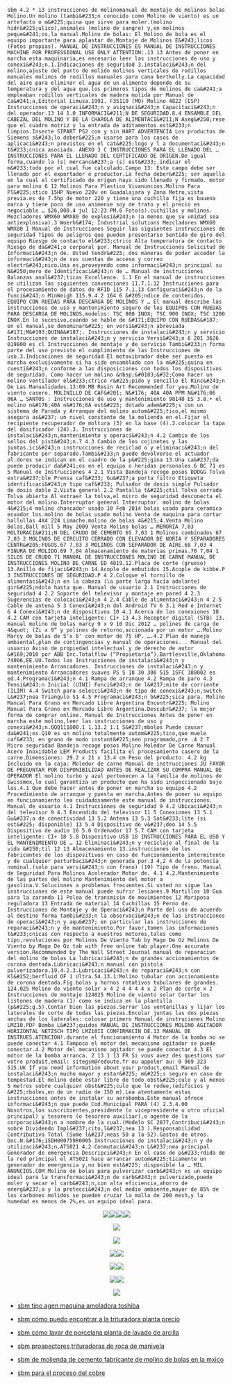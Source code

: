 
```
sbm 4.2 * 13 instrucciones de molinomanual de montaje de molinos bolas Molino.Un molino (tambi&#233;n conocido como Molino de viento) es un artefacto o m&#225;quina que sirve para moler.(molino hidr&#225;ulico),animales (molino de sangre) y,en molinos peque&#241;os,la manual.Molino de bolas: El Molino de bola es el equipo importante para aplastar de.Montaje de Molinos E&#243;licos (Fotos propias). MANUAL DE INSTRUCCIONES ES MANUAL DE INSTRUCCIONES MACHINE FOR PROFESSIONAL USE ONLY ATTENTION:.13 13 Antes de poner en marcha esta maquinaria,es necesario leer las instrucciones de uso y conexi&#243;n.1.Indicaciones de seguridad 3.instalaci&#243;n del molino,ajuste del punto de molido molinos verticales de rodillos manuales molinos de rodillos manuales para cana bertkelly.La capacidad del aire para eliminar el agua de un alimento depende de su temperatura y del agua que.los primeros tipos de molinos de ca&#241;a empleaban rodillos verticales de madera molida por Manual de Ca&#241;a,Editorial Limusa.1991. F35110 (MO) Molino 4822 (ESP) Instrucciones de operaci&#243;n y asignaci&#243;n Capacitaci&#243;n del operador.13 14 1.0 INFORMACI&#211;N DE SEGURIDAD.8.4 ENSAMBLE DEL CABEZAL DEL MOLINO Y DE LA CHAROLA DE ALIMENTACI&#211;N Aseg&#250;rese que el cuadro motriz y la entrada de aditamentos est&#233;n limpios.Inserte SIPART PS2 con y sin HART ADVERTENCIA Los productos de Siemens s&#243;lo deber&#225;n usarse para los casos de aplicaci&#243;n previstos en el cat&#225;logo y l a documentaci&#243;n t&#233;cnica asociada. ANEXO 3 C INSTRUCCIONES PARA EL LLENADO DEL … INSTRUCCIONES PARA EL LLENADO DEL CERTIFICADO DE ORIGEN.De igual forma,cuando la (s) mercanc&#237;a (s) est&#233;.indicar el m&#233;todo por el cual fue calculado.Campo 13: Este campo debe ser llenado por el exportador o productor.La fecha deber&#225; ser aquella en la cual el certificado de origen haya sido llenado y firmado. motor para molino 6 12 Molinos Para Plastico Vivanuncios.Molino Para Pl&#225;stico 15HP Nuevo 220v en Guadalajara y Zona Metro,vista previa.es de 7.5hp de motor 220 y tiene una cuchilla fija es buuena marca y tiene poco de uso animense soy de trato y el precio es negociable … $26,000.4 jul 12:23 PM.6 Foto(s).cuchillas y molinos. Mezcladores WMX60 WMX80 de explosi&#243;n (a menos que su unidad sea antiexplosiva).3 Woerh&#174; Industrial solutions Mezcladores WMX60 WMX80 I Manual de Instrucciones Seguir las siguientes instrucciones de seguridad Tipos de peligros que pueden presentarse Sentido de giro del equipo Riesgo de contacto el&#233;ctrico Alta temperatura de contacto Riesgo de da&#241;o corporal por. Manual de Instrucciones Solicitud de Informaci&#243;n de. Usted tendr&#225; dos maneras de poder acceder la informaci&#243;n de sus cuentas de acceso y correo electr&#243;nico.Una es,proveyendo como informaci&#243;n principal su N&#250;mero de Identificaci&#243;n de … Manual de instrucciones Balanzas anal&#237;ticas Excellence. 1.1 En el manual de instrucciones se utilizan las siguientes convenciones 11.7.1.12 Instrucciones para el procesamiento de datos de RFID 115 7.1.13 Configuraci&#243;n de la funci&#243;n MinWeigh 115.9.4.2 164 6 &#205;ndice de contenidos. EQUIPO CON RUEDAS PARA DESCARGA DE MOLINOS Y … El manual describe las instrucciones de uso y mantenimiento seguro de los EQUIPOS CON RUEDAS PARA DESCARGA DE MOLINOS,modelos: TSC 800 INOX; TSC 900 INOX; TSC 1200 INOX.En lo sucesivo,cuando se hable de &#171;EQUIPO CON RUEDAS&#187; en el manual,se denominar&#225; en versi&#243;n abreviada &#171;M&#193;QUINA&#187;. Instrucciones de instalaci&#243;n y servicio Instrucciones de instalaci&#243;n y servicio Versi&#243;n 6 201 3626 019800 es cl Instrucciones de montaje y de servicio Tambi&#233;n forma parte del uso previsto el cumplimiento de las Instrucciones de uso.3.Indicaciones de seguridad El motovibrador debe ser puesto en marcha exclusivamente si ha sido ensamblado con la m&#225;quina en cuesti&#243;n conforme a las disposiciones con todos los dispositivos de seguridad. Como hacer un molino &nbsp;&#0183;&#32;Como hacer un molino ventilador el&#233;ctrico r&#225;pido y sencillo El Rinc&#243;n De Las Manualidades.13:09.MB Resin Art Recommended for you.Molino de viento casero. MOLINILLO DE CAF&#201; N&#176; 40A 40A PPM N&#176;06 06A … SANTOS : Instrucciones de uso y mantenimiento 98140 ES 3.8.• el molino n&#176;40A n&#176;6A est&#225; dotado adem&#225;s con un sistema de Parada y Arranque del molino autom&#225;tico,el mismo asegura as&#237; un nivel constante de la molienda en el.Fijar el recipiente recuperador de moltura (3) en la base (4).2.colocar la tapa del dosificador (24).3. Instrucciones de instalaci&#243;n,mantenimiento y operaci&#243;n 4.2 Cambio de los sellos del pist&#243;n.7 4.3 Cambio de los cojinetes y las juntas.ici&#243;n instrucciones de reciclad o y eliminaci&#243;n del fabricante por separado.Tambi&#233;n puede devolverse el actuador al.dores se indican en el cuadro de la p&#225;gina 13.Una ca&#237;da puede producir da&#241;os en el equipo o heridas personales.6 BC 71 es 5 Manual de Instrucciones 4 2.1 Vista Bandeja recoge posos DDDGG Tolva extra&#237;ble Prensa caf&#233; Gu&#237;a porta filtro Etiqueta identificaci&#243;n tipo caf&#233; Pulsador de dosis simple Pulsador de dosis doble 2.Vista general 2.2 Pantalla t&#225;ctil Tolva cerrada Tolva abierta Al extraer la tolva,el micro de seguridad desconecta el motor del molino.Interruptor general Interruptor. molino de bolas 4&#215;4 molino chancador usado 10 Feb 2014 bolas usado para ceramica ecuador los.molino de bolas usado molino Venta de maquina para cortar hallullas 4X4 224 Limache.molino de bolas 4&#215;4.Venta Molino Bolas,Ball mill 5 May 2009 Venta Molino bolas … MEMORIA 7,03 MOLTURACI&#211;N DEL CRUDO DE CEMENTO 65 7,03 1 Molinos combinados 67 7,03 2 MOLINOS DE CIRCUITO CERRADO CON ELEVADOR DE NORIA Y SEPARADORES CENTR&#205;FUGOS.67 7,03 3 MOLINOS CON SEPARADOR DE AIRE.68 7,03 4 FINURA DE MOLIDO.69 7,04 Almacenamiento de materias primas.70 7,04 1 SILOS DE CRUDO 71 MANUAL DE INSTRUCCIONES MOLINO DE CARNE MANUAL DE INSTRUCCIONES MOLINO DE CARNE ED 4819.12.Placa de corte (grueso) 13.Anillo de fijaci&#243;n 14.Acople de embutidos 15.Acople de kibbe.P 3 INSTRUCCIONES DE SEGURIDAD.P 4 2.Coloque el tornillo de alimentaci&#243;n en la cabeza (la parte larga hacia adelante) gir&#225;ndolo hasta que. Manual de usuario 2.1 Instrucciones de seguridad 4 2.2 Soporte del televisor y montaje en pared 4 2.3 Sugerencias de colocaci&#243;n 4 2.4 Cable de alimentaci&#243;n 4 2.5 Cable de antena 5 3 Conexi&#243;n del Android TV 6 3.1 Red e Internet 6 4 Conexi&#243;n de dispositivos 10 4.1 Acerca de las conexiones 10 4.2 CAM con tarjeta inteligente: CI+ 13 4.3 Receptor digital (STB) 13. manual molino de bolas marcy 9 x 9 10 Dic 2012 … polines de carga de 4&quot; (Zi x 9“ y polines de retorno,accionada por un motor ….Molino Marcy de bolas de 5'x 6' con motor de 75 HP. ….4.2 Plan de manejo ambiental,plan de contingencias y manual de operaciones. . Manual del usuario Aviso de propiedad intelectual y de derecho de autor &#169;2010 por ABB Inc.Totalflow (“Propietario”),Bartlesville,Oklahoma 74006,EE.UU.Todos los Instrucciones de instalaci&#243;n y mantenimiento Arrancadores. Instrucciones de instalaci&#243;n y mantenimiento Arrancadores suaves PS S 18 30 300 515 1SFC 388002 es ed.4.Programaci&#243;n 4.1 Rampa de arranque 4.2 Rampa de paro 4.3 Tensi&#243;n Inicial (UINI) Funci&#243;n de l&#237;mite de corriente (ILIM) 4.4 Switch para selecci&#243;n de tipo de conexi&#243;n,switch L&#237;nea Triangulo S1 4.5 Programaci&#243;n b&#225;sica para. Molino Manual Para Grano en Mercado Libre Argentina Encontr&#225; Molino Manual Para Grano en Mercado Libre Argentina.Descubr&#237; la mejor forma de comprar online. Manual de Instrucciones Antes de poner en marcha este molino,leer las instrucciones de uso y conexi&#243;n.QQQ111000.1 1.13.2 1.1 S&#237;mbolos Puede causar da&#241;os.Q10 es un molino totalmente autom&#225;tico,que muele caf&#233; en grano de modo instant&#225;neo programado,pre .4 2 T Micro seguridad Bandeja recoge posos Molino Moledor De Carne Manual Acero Inoxidable LEM Products facilita el procesamiento casero de la carne.Dimensiones: 29.2 x 21 x 13.4 cm Peso del producto: 4.2 kg Incluido en la caja: Moledor de carne Manual de instrucciones JU FAVOR DE PREGUNTAR POR DISPONIBILIDAD ANTES DE REALIZAR SU COMPRA MANUAL DE OPERADOR El molino turbo y azul pertenecen a la familia de molinos de Swissmex,lo cual garantiza un producto que ha sido inspeccionado bajo los.4.1 Que debe hacer antes de poner en marcha su equipo 4.2 Procedimiento de arranque y puesta en marcha.Antes de poner su equipo en funcionamiento lea cuidadosamente este manual de instrucciones. Manual de usuario 4.1 Instrucciones de seguridad 9 4.2 Ubicaci&#243;n del televisor 9 4.3 Encendido del televisor 11 5 Conexiones 13 5.1 Gu&#237;a de conectividad 13 5.2 Antena 13 5.3 Sat&#233;lite (si est&#225; disponible) 13 5.4 Dispositivo de v&#237;deo 14 5.5 Dispositivo de audio 16 5.6 Ordenador 17 5.7 CAM con tarjeta inteligente: CI+ 18 5.8 Dispositivo USB 18 INSTRUCCIONES PARA EL USO Y EL MANTENIMIENTO DE … 12 Eliminaci&#243;n y reciclaje al final de la vida &#250;til 12 13 Almacenamiento 13.instrucciones de los fabricantes de los dispositivos en caso de funcionamiento intermitente y de cualquier perturbaci&#243;n generada por.3 4,2 4 de la potencia nominal.(solo para versi&#243;n con freno) (19) Tipo de freno. Manual de Seguridad Para Molinos Acelerador Motor de. 4.1 4.2.Mantenimiento de las partes del molino Mantenimiento del motor a gasolina.V.Soluciones a problemas frecuentes.Si usted no sigue las instrucciones de este manual puede sufrir lesiones.9 Martillos 10 Gua para la zaranda 11 Polea de transmisin de movimientos 12 Mariposa reguladora 13 Entrada de material 14 Cuchillas 15 Perno de. Instrucciones de Montaje y de Operaci&#243;n Parte del uso de acuerdo al destino forma tambi&#233;n la observaci&#243;n de las instrucciones de operaci&#243;n y aqu&#237; en particular las instrucciones de reparaci&#243;n y de mantenimiento.Por favor,tomen las informaciones t&#233;cnicas con respecto a nuestros motores,tales como tipo,revoluciones por Molinos De Viento Tab by Mago De Oz Molinos De Viento by Mago De Oz tab with free online tab player.One accurate version.Recommended by The Wall Street Journal manual de reparaciun del molino de bolas La lubricaci&#243;n de grandes accionamientos de corona dentada.Lubricaci&#243;n manual con pistola pulverizadora.19.4.2.3.Lubricaci&#243;n de reparaci&#243;n con Kl&#252;berfluid DF 1 Ultra.54.13.1:Molino tubular con accionamiento de corona dentada.Fig.bolas y hornos rotativos tubulares de grandes. 124.025 Molino de viento solar x 4 2 4 4 4 4 x 2 Plan de corte x 2 Instrucciones de montaje 124025 Molino de viento solar Cortar los listones de madera (1) como se indica en la plantilla (p&#225;g.5).Contar bien las piezas.Serrar las ventanillas y lijar los laterales de corte de todas las piezas.Encolar juntas las dos piezas anchas de los laterales: colocar primero Manual de instruciones Molino LMZ10.PDF Bomba L&#237;quidos MANUAL DE INSTRUCCIONES MOLINO AGITADOR HORIZONTAL NETZSCH TIPO LMZ10II CONFIRMACIN DE.13 MANUAL DE INSTRUES.ATENCION!.durante el funcionamiento 4 Motor de la bomba no se puede conectar 4.1 Tampoco el motor del mecanismo agitador se puede conectar.4.2 Motor del mecanismo agitador se puede conectar 4.3 El motor de la bomba arranca. 2 13 1 13 FR Si vous avez des questions sur votre produit,email: sitegsm@redoute.fr ou appeler au: 0 969 323 515.UK If you need information about your product,email Manual de instalaci&#243;n mucho mayor y estar&#225; m&#225;s seguro en caso de tempestad.El molino debe estar libre de todo obst&#225;culo y al menos 5 metros sobre cualquier obst&#225;culo que le rodee,(edificios y &#225;rboles,en de un radio de 150 m).Lea atentamente estas instrucciones antes de instalar su aerobomba.Este manual ofrece informaci&#243;n que puede Cod.Municipal PARA (4) 2.3.4.00 Nosotros,los suscribientes,presidente (o vicepresidente u otro oficial principal) y tesorero (o tesorero auxiliar),o agente de la corporaci&#243;n a nombre de la cual.(Modelo SC 2877,Contribuci&#243;n sobre Dividendo Impl&#237;cito,l&#237;nea 13 ).Responsabilidad Contributiva Total (Sume l&#237;neas 50 a la 52).Gastos de otros. Doc.N.&#176;1SDH000759R0005 Instrucciones de instalaci&#243;n y de utilizaci&#243;n,ATS021 4.2 Conmutaci&#243;n L&#237;nea principal Generador de emergencia Descripci&#243;n En el caso de p&#233;rdida de la red principal el ATS021 hace arrancar autom&#225;ticamente un generador de emergencia y,no bien est&#225; disponible la … MIL ANUNCIOS.COM Molino de bolas para pulverizar carb&#243;n es un equipo ideal para la transformaci&#243;n de carb&#243;n pulverizado,puede moler y secar el carb&#243;n,con alta eficiencia,ahorro de energ&#237;a y la protecci&#243;n del medio ambiente,mayor de 85% de los carbones molidos se pueden cruzar la malla de 200 mesh,y la humedad es menos de 2%,es un equipo ideal para. 
```

<div align="center">

<a href="https://es-mill.shibang-china.com/github&k=sbm+4.2+%2A+13+instrucciones+de+molino"><img src="https://static.shibang-china.com/es/mill/index.jpg"></a><a href="https://es-mill.shibang-china.com/materials.htmlgithub&k=sbm+4.2+%2A+13+instrucciones+de+molino"><img src="https://static.shibang-china.com/es/mill/materials.jpg"></a><a href="https://es-mill.shibang-china.com/about.htmlgithub&k=sbm+4.2+%2A+13+instrucciones+de+molino"><img src="https://static.shibang-china.com/es/mill/about.jpg"></a><a href="https://es-mill.shibang-china.com/contact.htmlgithub&k=sbm+4.2+%2A+13+instrucciones+de+molino"><img src="https://static.shibang-china.com/es/mill/contact.jpg"></a>

<a href="https://es-mill.shibang-china.com/github&k=sbm+4.2+%2A+13+instrucciones+de+molino"><img src="https://static.shibang-china.com/es/mill/banner.jpg"></a>

<a href="https://swt.shibang-china.com/github&k=sbm+4.2+%2A+13+instrucciones+de+molino"><img src="https://static.shibang-china.com/es/mill/chat.jpg"></a>

<a href="https://es-mill.shibang-china.com/products/vertical-roller-mill.htmlgithub&k=sbm+4.2+%2A+13+instrucciones+de+molino"><img src="https://static.shibang-china.com/es/mill/vertical.jpg"></a><a href="https://es-mill.shibang-china.com/products/raymond-mill.htmlgithub&k=sbm+4.2+%2A+13+instrucciones+de+molino"><img src="https://static.shibang-china.com/es/mill/raymond.jpg"></a>

<a href="https://es-mill.shibang-china.com/products/ultrafine-grinding-mill.htmlgithub&k=sbm+4.2+%2A+13+instrucciones+de+molino"><img src="https://static.shibang-china.com/es/mill/ultrafine.jpg"></a><a href="https://es-mill.shibang-china.com/products/trapezium-grinding-mill.htmlgithub&k=sbm+4.2+%2A+13+instrucciones+de+molino"><img src="https://static.shibang-china.com/es/mill/trapezium.jpg"></a>

<a href="https://es-mill.shibang-china.com/products/ball-mill.htmlgithub&k=sbm+4.2+%2A+13+instrucciones+de+molino"><img src="https://static.shibang-china.com/es/mill/ball.jpg"></a><a href="https://es-mill.shibang-china.com/products/hammer-mill.htmlgithub&k=sbm+4.2+%2A+13+instrucciones+de+molino"><img src="https://static.shibang-china.com/es/mill/hammer.jpg"></a>

<a href="https://swt.shibang-china.com/github&k=sbm+4.2+%2A+13+instrucciones+de+molino"><img src="https://static.shibang-china.com/es/mill/case.jpg"></a>

</div>


* [sbm tipo agen maquina amoladora toshiba](sbm%20tipo%20agen%20maquina%20amoladora%20toshiba.md)

* [sbm cómo puedo encontrar a la trituradora planta precio](sbm%20c%C3%B3mo%20puedo%20encontrar%20a%20la%20trituradora%20planta%20precio.md)

* [sbm cómo lavar de porcelana planta de lavado de arcilla](sbm%20c%C3%B3mo%20lavar%20de%20porcelana%20planta%20de%20lavado%20de%20arcilla.md)

* [sbm prospectores trituradoras de roca de manivela](sbm%20prospectores%20trituradoras%20de%20roca%20de%20manivela.md)

* [sbm de molienda de cemento fabricante de molino de bolas en la mxico](sbm%20de%20molienda%20de%20cemento%20fabricante%20de%20molino%20de%20bolas%20en%20la%20mxico.md)

* [sbm para el proceso del cobre](sbm%20para%20el%20proceso%20del%20cobre.md)